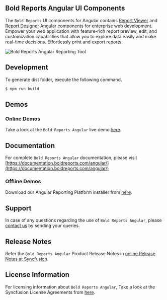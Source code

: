 ## Bold Reports Angular UI Components

The `Bold Reports` UI components for Angular contains [Report Viewer](https://www.boldreports.com/embedded-reporting/angular-report-viewer) and [Report Designer](https://www.boldreports.com/embedded-reporting/angular-report-designer) Angular components for enterprise web development. Empower your web application with feature-rich report preview, edit, and customization capabilities that allow you to explore data easily and make real-time decisions. Effortlessly print and export reports.

![Bold Reports Angular Reporting Tool](https://demos.boldreports.com/Images/report-platform.gif)

## Development

To generate dist folder, execute the following command.

```bash
$ npm run build
```

## Demos

### Online Demos

Take a look at the `Bold Reports Angular` live demo [here](https://demos.boldreports.com/home/).

## Documentation

For complete `Bold Reports Angular` documentation, please visit [https://documentation.boldreports.com/angular/](https://documentation.boldreports.com/angular/)

### Offline Demos

Download our Angular Reporting Platform installer from [here](https://www.boldreports.com/pricing/).

## Support

In case of any questions regarding the use of `Bold Reports Angular`, please [contact us](mailto:support@boldreports.com) by sending your queries.

## Release Notes

Refer the `Bold Reports Angular` Product Release Notes in [online Release Notes at Syncfusion](https://www.boldreports.com/release-history/).

## License Information

For licensing information about `Bold Reports Angular`, Take a look at the Syncfusion License Agreements from [here](https://www.boldreports.com/terms-of-use).
